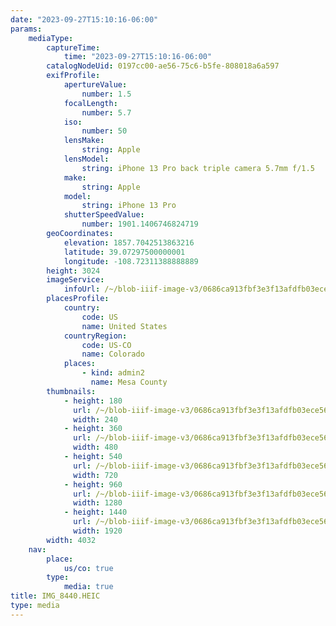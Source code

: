 ```yaml
---
date: "2023-09-27T15:10:16-06:00"
params:
    mediaType:
        captureTime:
            time: "2023-09-27T15:10:16-06:00"
        catalogNodeUid: 0197cc00-ae56-75c6-b5fe-808018a6a597
        exifProfile:
            apertureValue:
                number: 1.5
            focalLength:
                number: 5.7
            iso:
                number: 50
            lensMake:
                string: Apple
            lensModel:
                string: iPhone 13 Pro back triple camera 5.7mm f/1.5
            make:
                string: Apple
            model:
                string: iPhone 13 Pro
            shutterSpeedValue:
                number: 1901.1406746824719
        geoCoordinates:
            elevation: 1857.7042513863216
            latitude: 39.07297500000001
            longitude: -108.72311388888889
        height: 3024
        imageService:
            infoUrl: /~/blob-iiif-image-v3/0686ca913fbf3e3f13afdfb03ece5651fade9f4636b5d85e2d0c2c2859f61e96/info.json
        placesProfile:
            country:
                code: US
                name: United States
            countryRegion:
                code: US-CO
                name: Colorado
            places:
                - kind: admin2
                  name: Mesa County
        thumbnails:
            - height: 180
              url: /~/blob-iiif-image-v3/0686ca913fbf3e3f13afdfb03ece5651fade9f4636b5d85e2d0c2c2859f61e96/full/240%2C180/0/default.jpg
              width: 240
            - height: 360
              url: /~/blob-iiif-image-v3/0686ca913fbf3e3f13afdfb03ece5651fade9f4636b5d85e2d0c2c2859f61e96/full/480%2C360/0/default.jpg
              width: 480
            - height: 540
              url: /~/blob-iiif-image-v3/0686ca913fbf3e3f13afdfb03ece5651fade9f4636b5d85e2d0c2c2859f61e96/full/720%2C540/0/default.jpg
              width: 720
            - height: 960
              url: /~/blob-iiif-image-v3/0686ca913fbf3e3f13afdfb03ece5651fade9f4636b5d85e2d0c2c2859f61e96/full/1280%2C960/0/default.jpg
              width: 1280
            - height: 1440
              url: /~/blob-iiif-image-v3/0686ca913fbf3e3f13afdfb03ece5651fade9f4636b5d85e2d0c2c2859f61e96/full/1920%2C1440/0/default.jpg
              width: 1920
        width: 4032
    nav:
        place:
            us/co: true
        type:
            media: true
title: IMG_8440.HEIC
type: media
---
```

